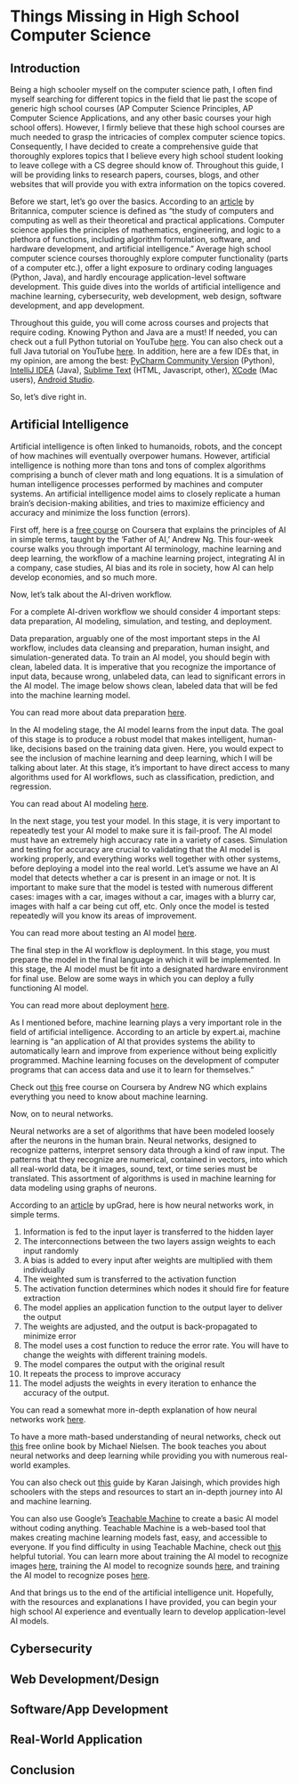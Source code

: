 # Things Missing in High School Computer Science

## Introduction ##

Being a high schooler myself on the computer science path, I often find myself searching for different topics in the field that lie past the scope of generic high school courses (AP Computer Science Principles, AP Computer Science Applications, and any other basic courses your high school offers). However, I firmly believe that these high school courses are much needed to grasp the intricacies of complex computer science topics. Consequently, I have decided to create a comprehensive guide that thoroughly explores topics that I believe every high school student looking to leave college with a CS degree should know of. Throughout this guide, I will be providing links to research papers, courses, blogs, and other websites that will provide you with extra information on the topics covered.

Before we start, let’s go over the basics. According to an [article](https://www.britannica.com/science/computer-science) by Britannica, computer science is defined as “the study of computers and computing as well as their theoretical and practical applications. Computer science applies the principles of mathematics, engineering, and logic to a plethora of functions, including algorithm formulation, software, and hardware development, and artificial intelligence.” Average high school computer science courses thoroughly explore computer functionality (parts of a computer etc.), offer a light exposure to ordinary coding languages (Python, Java), and hardly encourage application-level software development. This guide dives into the worlds of artificial intelligence and machine learning, cybersecurity, web development, web design, software development, and app development. 

Throughout this guide, you will come across courses and projects that require coding. Knowing Python and Java are a must! If needed, you can check out a full Python tutorial on YouTube [here](https://www.youtube.com/watch?v=rfscVS0vtbw&ab_channel=freeCodeCamp.org). You can also check out a full Java tutorial on YouTube [here](https://www.youtube.com/watch?v=Qgl81fPcLc8&ab_channel=Amigoscode). In addition, here are a few IDEs that, in my opinion, are among the best: [PyCharm Community Version](https://www.jetbrains.com/pycharm/download/#section=mac) (Python), [IntelliJ IDEA](https://www.jetbrains.com/idea/) (Java), [Sublime Text](https://www.sublimetext.com/) (HTML, Javascript, other), [XCode](https://developer.apple.com/xcode/) (Mac users), [Android Studio](https://developer.android.com/studio).

So, let’s dive right in.

## Artificial Intelligence ##

Artificial intelligence is often linked to humanoids, robots, and the concept of how machines will eventually overpower humans. However, artificial intelligence is nothing more than tons and tons of complex algorithms comprising a bunch of clever math and long equations. It is a simulation of human intelligence processes performed by machines and computer systems. An artificial intelligence model aims to closely replicate a human brain’s decision-making abilities, and tries to maximize efficiency and accuracy and minimize the loss function (errors). 

First off, here is a [free course](https://www.coursera.org/learn/ai-for-everyone) on Coursera that explains the principles of AI in simple terms, taught by the ‘Father of AI,’ Andrew Ng. This four-week course walks you through important AI terminology, machine learning and deep learning, the workflow of a machine learning project, integrating AI in a company, case studies, AI bias and its role in society, how AI can help develop economies, and so much more.

Now, let’s talk about the AI-driven workflow.

For a complete AI-driven workflow we should consider 4 important steps: data preparation, AI modeling, simulation, and testing, and deployment.

Data preparation, arguably one of the most important steps in the AI workflow, includes data cleansing and preparation, human insight, and simulation-generated data. To train an AI model, you should begin with clean, labeled data. It is imperative that you recognize the importance of input data, because wrong, unlabeled data, can lead to significant errors in the AI model. The image below shows clean, labeled data that will be fed into the machine learning model.

You can read more about data preparation [here](https://machinelearningmastery.com/what-is-data-preparation-in-machine-learning/).

In the AI modeling stage, the AI model learns from the input data. The goal of this stage is to produce a robust model that makes intelligent, human-like, decisions based on the training data given. Here, you would expect to see the inclusion of machine learning and deep learning, which I will be talking about later. At this stage, it’s important to have direct access to many algorithms used for AI workflows, such as classification, prediction, and regression. 

You can read about AI modeling [here](https://towardsdatascience.com/workflow-of-a-machine-learning-project-ec1dba419b94).

In the next stage, you test your model. In this stage, it is very important to repeatedly test your AI model to make sure it is fail-proof. The AI model must have an extremely high accuracy rate in a variety of cases. Simulation and testing for accuracy are crucial to validating that the AI model is working properly, and everything works well together with other systems, before deploying a model into the real world. Let’s assume we have an AI model that detects whether a car is present in an image or not. It is important to make sure that the model is tested with numerous different cases: images with a car, images without a car, images with a blurry car, images with half a car being cut off, etc. Only once the model is tested repeatedly will you know its areas of improvement.

You can read more about testing an AI model [here](https://www.forbes.com/sites/cognitiveworld/2020/01/03/how-do-you-test-ai-systems/?sh=123eeaa5afd5).

The final step in the AI workflow is deployment. In this stage, you must prepare the model in the final language in which it will be implemented. In this stage, the AI model must be fit into a designated hardware environment for final use. Below are some ways in which you can deploy a fully functioning AI model.

You can read more about deployment [here](https://towardsdatascience.com/10-ways-to-deploy-and-serve-ai-models-to-make-predictions-336527ef00b2).

As I mentioned before, machine learning plays a very important role in the field of artificial intelligence. According to an article by expert.ai, machine learning is "an application of AI that provides systems the ability to automatically learn and improve from experience without being explicitly programmed. Machine learning focuses on the development of computer programs that can access data and use it to learn for themselves.”

Check out [this](https://www.coursera.org/learn/machine-learning) free course on Coursera by Andrew NG which explains everything you need to know about machine learning.

Now, on to neural networks.

Neural networks are a set of algorithms that have been modeled loosely after the neurons in the human brain. Neural networks, designed to recognize patterns, interpret sensory data through a kind of raw input. The patterns that they recognize are numerical, contained in vectors, into which all real-world data, be it images, sound, text, or time series must be translated. This assortment of algorithms is used in machine learning for data modeling using graphs of neurons.

According to an [article](https://www.upgrad.com/blog/neural-network-tutorial-step-by-step-guide-for-beginners/) by upGrad, here is how neural networks work, in simple terms.

1. Information is fed to the input layer is transferred to the hidden layer
2. The interconnections between the two layers assign weights to each input randomly
3. A bias is added to every input after weights are multiplied with them individually
4. The weighted sum is transferred to the activation function
5. The activation function determines which nodes it should fire for feature extraction
6. The model applies an application function to the output layer to deliver the output
7. The weights are adjusted, and the output is back-propagated to minimize error
8. The model uses a cost function to reduce the error rate. You will have to change the weights with different training models.
9. The model compares the output with the original result
10. It repeats the process to improve accuracy
11. The model adjusts the weights in every iteration to enhance the accuracy of the output.

You can read a somewhat more in-depth explanation of how neural networks work [here](https://techandsomemore.wordpress.com/2021/04/10/how-do-neural-networks-work/).

To have a more math-based understanding of neural networks, check out [this](http://neuralnetworksanddeeplearning.com/) free online book by Michael Nielsen. The book teaches you about neural networks and deep learning while providing you with numerous real-world examples.

You can also check out [this](https://github.com/kjaisingh/high-school-guide-to-machine-learning/blob/master/README.md) guide by Karan Jaisingh, which provides high schoolers with the steps and resources to start an in-depth journey into AI and machine learning.

You can also use Google’s [Teachable Machine](https://teachablemachine.withgoogle.com/) to create a basic AI model without coding anything. Teachable Machine is a web-based tool that makes creating machine learning models fast, easy, and accessible to everyone. If you find difficulty in using Teachable Machine, check out [this](https://www.youtube.com/watch?v=kwcillcWOg0&t=508s&ab_channel=TheCodingTrain) helpful tutorial. You can learn more about training the AI model to recognize images [here](https://medium.com/@warronbebster/teachable-machine-tutorial-bananameter-4bfffa765866), training the AI model to recognize sounds [here](https://medium.com/@warronbebster/teachable-machine-tutorial-snap-clap-whistle-4212fd7f3555), and training the AI model to recognize poses [here](https://medium.com/@warronbebster/teachable-machine-tutorial-head-tilt-f4f6116f491).

And that brings us to the end of the artificial intelligence unit. Hopefully, with the resources and explanations I have provided, you can begin your high school AI experience and eventually learn to develop application-level AI models.

## Cybersecurity ##
## Web Development/Design ##
## Software/App Development ##
## Real-World Application ##
## Conclusion ##




















